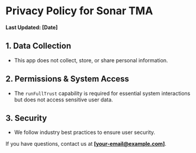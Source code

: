 # Privacy Policy for Sonar TMA

**Last Updated: [Date]**

## 1. Data Collection  
- This app does not collect, store, or share personal information.  

## 2. Permissions & System Access  
- The `runFullTrust` capability is required for essential system interactions but does not access sensitive user data.  

## 3. Security  
- We follow industry best practices to ensure user security.  

If you have questions, contact us at **[your-email@example.com]**.
